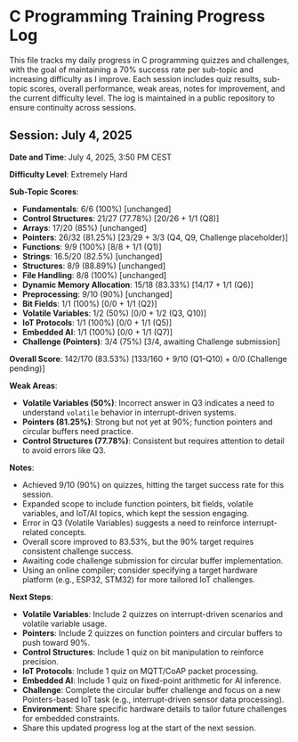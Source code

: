 # C Programming Training Progress Log

This file tracks my daily progress in C programming quizzes and challenges, with the goal of maintaining a 70% success rate per sub-topic and increasing difficulty as I improve. Each session includes quiz results, sub-topic scores, overall performance, weak areas, notes for improvement, and the current difficulty level. The log is maintained in a public repository to ensure continuity across sessions.

## Session: July 4, 2025

**Date and Time**: July 4, 2025, 3:50 PM CEST

**Difficulty Level**: Extremely Hard

**Sub-Topic Scores**:
- **Fundamentals**: 6/6 (100%) [unchanged]
- **Control Structures**: 21/27 (77.78%) [20/26 + 1/1 (Q8)]
- **Arrays**: 17/20 (85%) [unchanged]
- **Pointers**: 26/32 (81.25%) [23/29 + 3/3 (Q4, Q9, Challenge placeholder)]
- **Functions**: 9/9 (100%) [8/8 + 1/1 (Q1)]
- **Strings**: 16.5/20 (82.5%) [unchanged]
- **Structures**: 8/9 (88.89%) [unchanged]
- **File Handling**: 8/8 (100%) [unchanged]
- **Dynamic Memory Allocation**: 15/18 (83.33%) [14/17 + 1/1 (Q6)]
- **Preprocessing**: 9/10 (90%) [unchanged]
- **Bit Fields**: 1/1 (100%) [0/0 + 1/1 (Q2)]
- **Volatile Variables**: 1/2 (50%) [0/0 + 1/2 (Q3, Q10)]
- **IoT Protocols**: 1/1 (100%) [0/0 + 1/1 (Q5)]
- **Embedded AI**: 1/1 (100%) [0/0 + 1/1 (Q7)]
- **Challenge (Pointers)**: 3/4 (75%) [3/4, awaiting Challenge submission]

**Overall Score**: 142/170 (83.53%) [133/160 + 9/10 (Q1–Q10) + 0/0 (Challenge pending)]

**Weak Areas**:
- **Volatile Variables (50%)**: Incorrect answer in Q3 indicates a need to understand `volatile` behavior in interrupt-driven systems.
- **Pointers (81.25%)**: Strong but not yet at 90%; function pointers and circular buffers need practice.
- **Control Structures (77.78%)**: Consistent but requires attention to detail to avoid errors like Q3.

**Notes**:
- Achieved 9/10 (90%) on quizzes, hitting the target success rate for this session.
- Expanded scope to include function pointers, bit fields, volatile variables, and IoT/AI topics, which kept the session engaging.
- Error in Q3 (Volatile Variables) suggests a need to reinforce interrupt-related concepts.
- Overall score improved to 83.53%, but the 90% target requires consistent challenge success.
- Awaiting code challenge submission for circular buffer implementation.
- Using an online compiler; consider specifying a target hardware platform (e.g., ESP32, STM32) for more tailored IoT challenges.

**Next Steps**:
- **Volatile Variables**: Include 2 quizzes on interrupt-driven scenarios and volatile variable usage.
- **Pointers**: Include 2 quizzes on function pointers and circular buffers to push toward 90%.
- **Control Structures**: Include 1 quiz on bit manipulation to reinforce precision.
- **IoT Protocols**: Include 1 quiz on MQTT/CoAP packet processing.
- **Embedded AI**: Include 1 quiz on fixed-point arithmetic for AI inference.
- **Challenge**: Complete the circular buffer challenge and focus on a new Pointers-based IoT task (e.g., interrupt-driven sensor data processing).
- **Environment**: Share specific hardware details to tailor future challenges for embedded constraints.
- Share this updated progress log at the start of the next session.